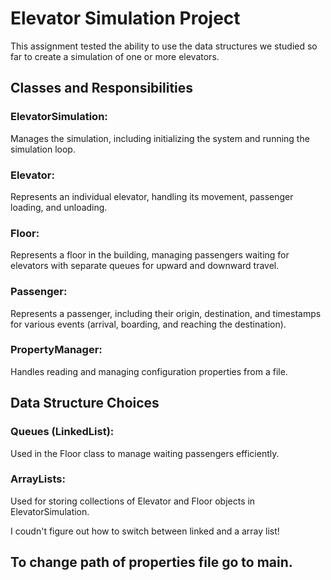 # Elevator Simulation Project
This assignment tested the ability to use the data structures we studied so far to create a simulation of one or more elevators.

## Classes and Responsibilities
### ElevatorSimulation:
Manages the simulation, including initializing the system and running the simulation loop.
### Elevator:
Represents an individual elevator, handling its movement, passenger loading, and unloading.
### Floor:
Represents a floor in the building, managing passengers waiting for elevators with separate queues for upward and downward travel.
### Passenger:
Represents a passenger, including their origin, destination, and timestamps for various events (arrival, boarding, and reaching the destination).
### PropertyManager:
Handles reading and managing configuration properties from a file.

## Data Structure Choices
### Queues (LinkedList): 
Used in the Floor class to manage waiting passengers efficiently.
### ArrayLists: 
Used for storing collections of Elevator and Floor objects in ElevatorSimulation.

I coudn't figure out how to switch between linked and a array list!

## To change path of properties file go to main.
